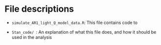 # File descriptions

* `simulate_AR1_light_Q_model_data.R`: This file contains code to 


* `Stan_code/ `: An explanation of what this file does, and how it should be used in the analysis